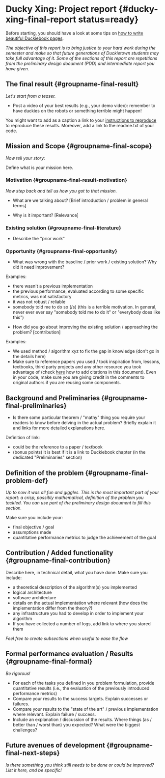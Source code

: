 #  Ducky Xing: Project report {#ducky-xing-final-report status=ready}

Before starting, you should have a look at some tips on [how to write beautiful Duckiebook pages](+duckumentation#book).

<!--
General notes:

- REMEMBER to change:
- "groupname" in the chapter labels to your group label (e.g. proj-xyz) - not doing this will cause the build to crash.
- "group name" every where you read it to a string describing your project; e.g., parking, self-calibration, learning to follow the lane, etc.
-->

_The objective of this report is to bring justice to your  hard work during the semester and make so that future generations of Duckietown students may take full advantage of it. Some of the sections of this report are repetitions from the preliminary design document (PDD) and intermediate report you have given._

## The final result {#groupname-final-result}

_Let's start from a teaser._

* Post a video of your best results (e.g., your demo video): remember to have duckies on the robots or something terrible might happen!

You might want to add as a caption a link to your [instructions to reproduce](#instructions-groupname) to reproduce these results.
Moreover, add a link to the readme.txt of your code.

## Mission and Scope {#groupname-final-scope}

_Now tell your story:_

Define what is your mission here.


### Motivation {#groupname-final-result-motivation}

_Now step back and tell us how you got to that mission._

- What are we talking about? [Brief introduction / problem in general terms]

- Why is it important? [Relevance]

### Existing solution {#groupname-final-literature}

-  Describe the "prior work"


### Opportunity {#groupname-final-opportunity}

* What was wrong with the baseline / prior work / existing solution? Why did it need improvement?

Examples:
- there wasn't a previous implementation
- the previous performance, evaluated according to some specific metrics, was not satisfactory
- it was not robust / reliable
- somebody told me to do so (/s) (this is a terrible motivation. In general, never ever ever say "somebody told me to do it" or "everybody does like this")

* How did you go about improving the existing solution / approaching the problem? [contribution]

Examples:
- We used method / algorithm xyz to fix the gap in knowledge (don't go in the details here)
- Make sure to reference papers you used / took inspiration from, lessons, textbooks, third party projects and any other resource you took advantage of (check [here](+duckumentation#bibliography-support) how to add citations in this document). Even in your code, make sure you are giving credit in the comments to original authors if you are reusing some components.

## Background and Preliminaries {#groupname-final-preliminaries}

* Is there some particular theorem / "mathy" thing you require your readers to know before delving in the actual problem? Briefly explain it and links for more detailed explanations here.

Definition of link:
- could be the reference to a paper / textbook
- (bonus points) it is best if it is a link to Duckiebook chapter (in the dedicated "Preliminaries" section)

## Definition of the problem {#groupname-final-problem-def}

_Up to now it was all fun and giggles. This is the most important part of your report: a crisp, possibly mathematical, definition of the problem you tackled. You can use part of the preliminary design document to fill this section._

Make sure you include your:
- final objective / goal
- assumptions made
- quantitative performance metrics to judge the achievement of the goal

## Contribution / Added functionality {#groupname-final-contribution}

Describe here, in technical detail, what you have done. Make sure you include:
- a theoretical description of the algorithm(s) you implemented
- logical architecture
- software architecture
- details on the actual implementation where relevant (how does the implementation differ from the theory?)
- any infrastructure you had to develop in order to implement your algorithm
- If you have collected a number of logs, add link to where you stored them

_Feel free to create subsections when useful to ease the flow_

## Formal performance evaluation / Results {#groupname-final-formal}

_Be rigorous!_

- For each of the tasks you defined in you problem formulation, provide quantitative results (i.e., the evaluation of the previously introduced performance metrics)
- Compare your results to the success targets. Explain successes or failures.
- Compare your results to the "state of the art" / previous implementation where relevant. Explain failure / success.
- Include an explanation / discussion of the results. Where things (as / better than / worst than) you expected? What were the biggest challenges?

## Future avenues of development {#groupname-final-next-steps}

_Is there something you think still needs to be done or could be improved? List it here, and be specific!_
